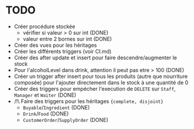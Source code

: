 # TODO
* Créer procédure stockée
    * vérifier si valeur > 0 sur int (DONE)
    * valeur entre 2 bornes sur int (DONE)
* Créer des vues pour les héritages
* Créer les différents triggers (voir CI.md)
* Créer des after update et insert pour faire descendre/augmenter le stock
* Pour l'alcoholLevel dans drink, attention il peut pas etre > 100 (DONE)
* Créer un trigger after insert pour tous les produits (autre que nourriture composée) pour l'ajouter directement dans le stock à une quantité de 0
* Créer des triggers pour empécher l'execution de `DELETE` sur `Staff`, `Manager` et `Waiter` (DONE)
* /!\ Faire des triggers pour les héritages `{complete, disjoint}`
    * `Buyable`/`Ingredient` (DONE)
    * `Drink`/`Food` (DONE)
    * `CustomerOrder`/`SupplyOrder` (DONE)